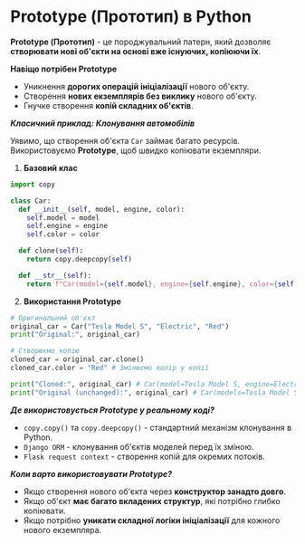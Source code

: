 # Prototype (Прототип) в Python 

**Prototype (Прототип)** - це породжувальний патерн, який дозволяє **створювати нові об'єкти на основі вже існуючих, копіюючи їх**.

**Навіщо потрібен Prototype**

- Уникнення **дорогих операцій ініціалізації** нового об'єкту.
- Створення **нових екземплярів без виклику** нового об'єкту.
- Гнучке створення **копій складних об'єктів**.

***Класичний приклад: Клонування автомобілів***

Уявимо, що створення об'єкта `Car` займає багато ресурсів. Використовуємо **Prototype**, щоб швидко копіювати екземпляри. 

1. **Базовий клас**

```python 
import copy 

class Car:
  def __init__(self, model, engine, color):
    self.model = model
    self.engine = engine
    self.color = color

  def clone(self):
    return copy.deepcopy(self)

  def __str__(self):
    return f"Car(model={self.model}, engine={self.engine}, color={self.color})"
```

2. **Використання Prototype**

```python 
# Оригинальний об'єкт 
original_car = Car("Tesla Model S", "Electric", "Red")
print("Original:", original_car)

# Створюємо копію 
cloned_car = original_car.clone()
cloned_car.color = "Red" # Змінюємо колір у копії 

print("Cloned:", original_car) # Car(model=Tesla Model S, engine=Electric, color=Blue)
print("Original (unchanged):", original_car) # Car(models=Tesla Model S, engine=Electric, color=Blue)
```

***Де використовується Prototype у реальному коді?***
- `copy.copy()` та `copy.deepcopy()` - стандартний механізм клонування в Python.
- `Django ORM` - клонування об'єктів моделей перед їх зміною.
- `Flask request context` - створення копій для окремих потоків.

***Коли варто використовувати Prototype?***
- Якщо створення нового об'єкта через **конструктор занадто довго**.
- Якщо об'єкт **має багато вкладених структур**, які потрібно глибко копіювати.
- Якщо потрібно **уникати складної логіки ініціалізації** для кожного нового екземпляра.


